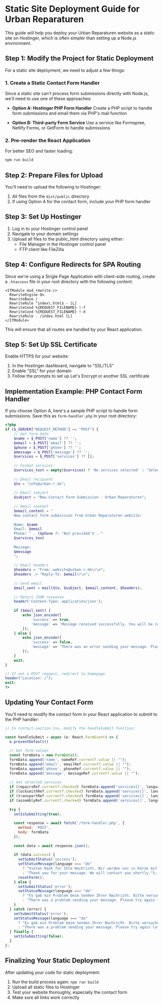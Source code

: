 # Static Site Deployment Guide for Urban Reparaturen

This guide will help you deploy your Urban Reparaturen website as a static site on Hostinger, which is often simpler than setting up a Node.js environment.

## Step 1: Modify the Project for Static Deployment

For a static site deployment, we need to adjust a few things:

### 1. Create a Static Contact Form Handler

Since a static site can't process form submissions directly with Node.js, we'll need to use one of these approaches:

- **Option A: Hostinger PHP Form Handler**
  Create a PHP script to handle form submissions and email them via PHP's mail function
  
- **Option B: Third-party Form Service**
  Use a service like Formspree, Netlify Forms, or GetForm to handle submissions

### 2. Pre-render the React Application

For better SEO and faster loading:

```bash
npm run build
```

## Step 2: Prepare Files for Upload

You'll need to upload the following to Hostinger:

1. All files from the `dist/public` directory
2. If using Option A for the contact form, include your PHP form handler

## Step 3: Set Up Hostinger

1. Log in to your Hostinger control panel
2. Navigate to your domain settings
3. Upload all files to the public_html directory using either:
   - File Manager in the Hostinger control panel
   - FTP client like FileZilla

## Step 4: Configure Redirects for SPA Routing

Since we're using a Single Page Application with client-side routing, create a `.htaccess` file in your root directory with the following content:

```
<IfModule mod_rewrite.c>
  RewriteEngine On
  RewriteBase /
  RewriteRule ^index\.html$ - [L]
  RewriteCond %{REQUEST_FILENAME} !-f
  RewriteCond %{REQUEST_FILENAME} !-d
  RewriteRule . /index.html [L]
</IfModule>
```

This will ensure that all routes are handled by your React application.

## Step 5: Set Up SSL Certificate

Enable HTTPS for your website:

1. In the Hostinger dashboard, navigate to "SSL/TLS"
2. Enable "SSL" for your domain
3. Follow the prompts to set up Let's Encrypt or another SSL certificate

## Implementation Example: PHP Contact Form Handler

If you choose Option A, here's a sample PHP script to handle form submissions. Save this as `form-handler.php` in your root directory:

```php
<?php
if ($_SERVER["REQUEST_METHOD"] == "POST") {
    // Get form data
    $name = $_POST['name'] ?? '';
    $email = $_POST['email'] ?? '';
    $phone = $_POST['phone'] ?? '';
    $message = $_POST['message'] ?? '';
    $services = $_POST['services'] ?? [];
    
    // Format services
    $services_text = empty($services) ? 'No services selected' : 'Selected Services: ' . implode(', ', $services);
    
    // Email recipient
    $to = "info@urban-r.de";
    
    // Email subject
    $subject = "New Contact Form Submission - Urban Reparaturen";
    
    // Email content
    $email_content = "
    New contact form submission from Urban Reparaturen website:
    
    Name: $name
    Email: $email
    Phone: " . ($phone ?: 'Not provided') . "
    $services_text
    
    Message:
    $message
    ";
    
    // Email headers
    $headers = "From: website@urban-r.de\r\n";
    $headers .= "Reply-To: $email\r\n";
    
    // Send email
    $mail_sent = mail($to, $subject, $email_content, $headers);
    
    // Return JSON response
    header('Content-Type: application/json');
    
    if ($mail_sent) {
        echo json_encode([
            'success' => true,
            'message' => 'Message received successfully. You will be contacted shortly.'
        ]);
    } else {
        echo json_encode([
            'success' => false,
            'message' => 'There was an error sending your message. Please try again later.'
        ]);
    }
    exit;
}

// If not a POST request, redirect to homepage
header("Location: /");
exit;
?>
```

## Updating Your Contact Form

You'll need to modify the contact form in your React application to submit to the PHP handler:

```javascript
// In contact-section.tsx, modify the handleSubmit function:

const handleSubmit = async (e: React.FormEvent) => {
  e.preventDefault()
  
  // Get form values
  const formData = new FormData();
  formData.append('name', nameRef.current?.value || "");
  formData.append('email', emailRef.current?.value || "");
  formData.append('phone', phoneRef.current?.value || "");
  formData.append('message', messageRef.current?.value || "");
  
  // Get selected services
  if (repairsRef.current?.checked) formData.append('services[]', language === "de" ? "Reparaturen" : "Repairs");
  if (locksmithRef.current?.checked) formData.append('services[]', language === "de" ? "Schlüsseldienst" : "Locksmith");
  if (transportRef.current?.checked) formData.append('services[]', language === "de" ? "Transporte" : "Transport");
  if (assemblyRef.current?.checked) formData.append('services[]', language === "de" ? "Möbelaufbau" : "Assembly");
  
  try {
    setIsSubmitting(true);
    
    const response = await fetch('/form-handler.php', {
      method: 'POST',
      body: formData
    });
    
    const data = await response.json();
    
    if (data.success) {
      setSubmitStatus('success');
      setStatusMessage(language === "de" 
        ? "Vielen Dank für Ihre Nachricht. Wir werden uns in Kürze mit Ihnen in Verbindung setzen."
        : "Thank you for your message. We will contact you shortly.");
      resetForm();
    } else {
      setSubmitStatus('error');
      setStatusMessage(language === "de"
        ? "Es gab ein Problem beim Senden Ihrer Nachricht. Bitte versuchen Sie es später erneut."
        : "There was a problem sending your message. Please try again later.");
    }
  } catch (error) {
    setSubmitStatus('error');
    setStatusMessage(language === "de"
      ? "Es gab ein Problem beim Senden Ihrer Nachricht. Bitte versuchen Sie es später erneut."
      : "There was a problem sending your message. Please try again later.");
  } finally {
    setIsSubmitting(false);
  }
};
```

## Finalizing Your Static Deployment

After updating your code for static deployment:

1. Run the build process again: `npm run build`
2. Upload all static files to Hostinger
3. Test your website thoroughly, especially the contact form
4. Make sure all links work correctly
